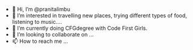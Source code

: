 - 👋 Hi, I’m @pranitalimbu
- 👀 I’m interested in travelling new places, trying different types of food, listening to music....
- 🌱 I’m currently doing CFGdegree with Code First Girls.
- 💞️ I’m looking to collaborate on ...
- 📫 How to reach me ...

<!---
pranitalimbu/pranitalimbu is a ✨ special ✨ repository because its `README.md` (this file) appears on your GitHub profile.
You can click the Preview link to take a look at your changes.
--->
